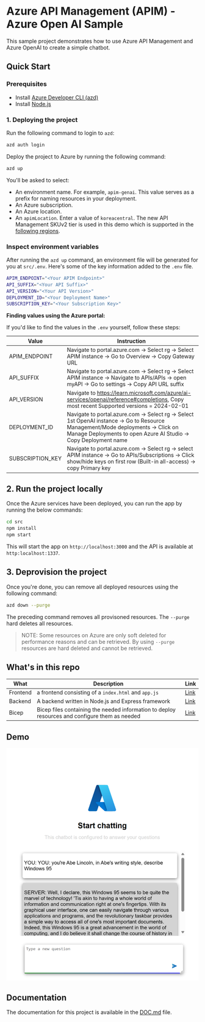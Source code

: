 # Azure API Management (APIM) - Azure Open AI Sample

This sample project demonstrates how to use Azure API Management and Azure OpenAI to create a simple chatbot.

## Quick Start

### Prerequisites

- Install [Azure Developer CLI (azd)](https://learn.microsoft.com/azure/developer/azure-developer-cli/install-azd)
- Install [Node.js](https://nodejs.org/en/download/)

### 1. Deploying the project

Run the following command to login to `azd`:

```bash
azd auth login
```

Deploy the project to Azure by running the following command:

```bash
azd up
```

You'll be asked to select:
- An environment name. For example, `apim-genai`. This value serves as a prefix for naming resources in your deployment.
- An Azure subscription.
- An Azure location.
- An `apimLocation`. Enter a value of `koreacentral`. The new API Management SKUv2 tier is used in this demo which is supported in the [following regions](https://learn.microsoft.com/azure/api-management/v2-service-tiers-overview#supported-regions).

### Inspect environment variables

After running the `azd up` command, an environment file will be generated for you at `src/.env`. Here's some of the key information added to the `.env` file.

```bash
APIM_ENDPOINT="<Your APIM Endpoint>"
API_SUFFIX="<Your API Suffix>"
API_VERSION="<Your API Version>"
DEPLOYMENT_ID="<Your Deployment Name>"
SUBSCRIPTION_KEY="<Your Subscription Key>"
```

**Finding values using the Azure portal:**

If you'd like to find the values in the `.env` yourself, follow these steps:
    
|Value  |Instruction  |
|---------|---------|
| APIM_ENDPOINT | Navigate to portal.azure.com -> Select rg -> Select APIM instance -> Go to Overview -> Copy Gateway URL |
| API_SUFFIX | Navigate to portal.azure.com -> Select rg -> Select APIM instance -> Navigate to APIs/APIs -> open myAPI -> Go to settings -> Copy API URL suffix |
| API_VERSION | Navigate to <https://learn.microsoft.com/azure/ai-services/openai/reference#completions>, Copy most recent Supported versions = 2024-02-01 |
| DEPLOYMENT_ID | Navigate to portal.azure.com -> Select rg -> Select 1st OpenAI instance -> Go to Resource Management/Mode deployments -> Click on Manage Deployments to open Azure AI Studio -> Copy Deployment name |
|SUBSCRIPTION_KEY     | Navigate to portal.azure.com -> Select rg -> select APIM instance -> Go to APIs/Subscriptions -> Click show/hide keys on first row (Built-in all-access) -> copy Primary key        |





## 2. Run the project locally

Once the Azure services have been deployed, you can run the app by running the below commands:

```bash
cd src
npm install
npm start
```

This will start the app on `http://localhost:3000` and the API is available at `http:localhost:1337`.

## 3. Deprovision the project

Once you're done, you can remove all deployed resources using the following command:

```bash
azd down --purge
```

The preceding command removes all provisoned resources. The `--purge` hard deletes all resources.

> NOTE: Some resources on Azure are only soft deleted for performance reasons and can be retrieved. By using `--purge` resources are hard deleted and cannot be retrieved.


## What's in this repo

|What  |Description  | Link |
|---------|---------|--|
|Frontend     | a frontend consisting of a `index.html` and `app.js` | [Link](./src/web/)        |
|Backend     | A backend written in Node.js and Express framework | [Link](./src/api/)        |
|Bicep     | Bicep files containing the needed information to deploy resources and configure them as needed        | [Link](./infra) |

## Demo

![App running](./apim.png)

## Documentation

The documentation for this project is available in the [DOC.md](./DOC.md) file.
